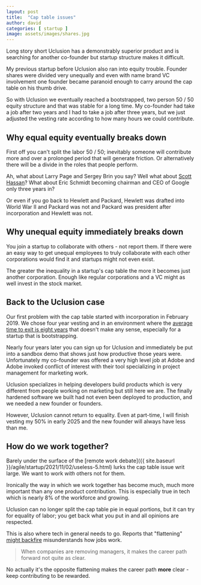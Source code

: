 ```yaml
---
layout: post
title:  "Cap table issues"
author: david
categories: [ startup ]
image: assets/images/shares.jpg
---
```

Long story short Uclusion has a demonstrably superior product and is searching for another co-founder but startup 
structure makes it difficult.

My previous startup before Uclusion also ran into equity trouble. Founder shares were divided very
unequally and even with name brand VC involvement one founder became paranoid enough to carry around the cap table on
his thumb drive.

So with Uclusion we eventually reached a bootstrapped, two person 50 / 50 equity structure and that was stable for a 
long time. My co-founder had take a job after two years and I had to take a job after three years, but we just adjusted
the vesting rate according to how many hours we could contribute.

## Why equal equity eventually breaks down
First off you can't split the labor 50 / 50; inevitably someone will contribute more and over a prolonged period that
will generate friction. Or alternatively there will be a divide in the roles that people perform.

Ah, what about Larry Page and Sergey Brin you say? Well what 
about [Scott Hassan](https://en.wikipedia.org/wiki/Scott_Hassan)? What about Eric Schmidt becoming chairman and CEO of 
Google only three years in?

Or even if you go back to Hewlett and Packard, Hewlett was drafted into World War II and Packard was not and Packard
was president after incorporation and Hewlett was not.

## Why unequal equity immediately breaks down
You join a startup to collaborate with others - not report them. If there were an easy way to get unequal employees
to truly collaborate with each other corporations would find it and startups might not even exist.

The greater the inequality in a startup's cap table the more it becomes just another corporation. Enough like regular
corporations and a VC might as well invest in the stock market.

## Back to the Uclusion case
Our first problem with the cap table started with incorporation in February 2019. We chose four year vesting and
in an environment where 
the [average time to exit is eight years](https://techcrunch.com/2020/10/12/4-year-founder-vesting-is-dead) that
doesn't make any sense, especially for a startup that is bootstrapping.

Nearly four years later you can sign up for Uclusion and immediately be put into a sandbox demo that shows just how 
productive those years were. Unfortunately my co-founder was offered a very high level job at Adobe and Adobe invoked 
conflict of interest with their tool specializing in project management for marketing work.

Uclusion specializes in helping developers build products which is very different from people working on marketing but 
still here we are. The finally hardened software we built had not even been deployed to production, and we needed a
new founder or founders.

However, Uclusion cannot return to equality. Even at part-time, I will finish vesting my 50% in early 2025 and the new 
founder will always have less than me.

## How do we work together?
Barely under the surface of the [remote work debate]({{ site.baseurl }}/agile/startup/2021/11/02/useless-5.html) lurks
the cap table issue writ large. We want to work *with* others not for them.

Ironically the way in which we work together has become much, much more important than any one product contribution.
This is especially true in tech which is nearly 8% of the workforce and growing.

Uclusion can no longer split the cap table pie in equal portions, but it can try for equality of labor; you get back
what you put in and all opinions are respected.

This is also where tech in general needs to go. Reports that 
"flattening" [might backfire](https://www.businessinsider.com/middle-management-layoffs-silicon-valley-budgeting-2023-4) misunderstands
how jobs work.

> When companies are removing managers, it makes the career path forward not quite as clear.

No actually it's the opposite flattening makes the career path **more** clear - keep contributing to be rewarded.